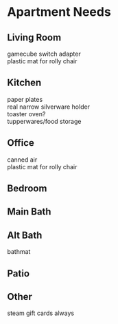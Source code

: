 # Apartment Needs

## Living Room

gamecube switch adapter  
plastic mat for rolly chair  

## Kitchen

paper plates  
real narrow silverware holder  
toaster oven?  
tupperwares/food storage  

## Office

canned air  
plastic mat for rolly chair  

## Bedroom

## Main Bath

## Alt Bath

bathmat  

## Patio

## Other

steam gift cards always  
